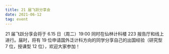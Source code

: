 ```yaml
---
title: 21 届飞跃分享会
date: 2021-06-12
tag: event
---
```


21 届飞跃分享会将于 6.15 日（周二）19:00 同时在仙林计科楼 223 报告厅和线上进行。届时，将有 19 位申请国外泛计科方向的同学分享自己的出国经验（研究型 7 位，授课型 12 位），欢迎大家参加！
